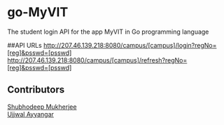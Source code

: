 # go-MyVIT
The student login API for the app MyVIT in Go programming language

##API URLs
http://207.46.139.218:8080/campus/[campus]/login?regNo=[reg]&psswd=[psswd] <br />
http://207.46.139.218:8080/campus/[campus]/refresh?regNo=[reg]&psswd=[psswd]


## Contributors
<a href="https://github.com/shubhodeep9">Shubhodeep Mukherjee</a><br />
<a href="https://github.com/JiraiyaFool">Ujjwal Ayyangar</a>
